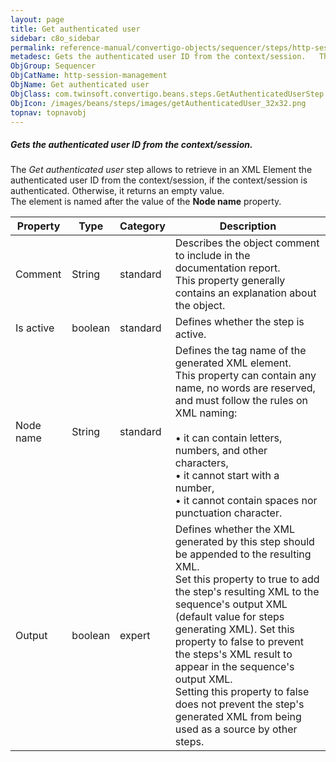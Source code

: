 ```yaml
---
layout: page
title: Get authenticated user
sidebar: c8o_sidebar
permalink: reference-manual/convertigo-objects/sequencer/steps/http-session-management/get-authenticated-user/
metadesc: Gets the authenticated user ID from the context/session.   The  Get authenticated user  step allows to retrieve in an XML Element the authenticated us
ObjGroup: Sequencer
ObjCatName: http-session-management
ObjName: Get authenticated user
ObjClass: com.twinsoft.convertigo.beans.steps.GetAuthenticatedUserStep
ObjIcon: /images/beans/steps/images/getAuthenticatedUser_32x32.png
topnav: topnavobj
---
```

##### Gets the authenticated user ID from the context/session. 

The <i>Get authenticated user</i> step allows to retrieve in an XML Element the authenticated user ID from the context/session, if the context/session is authenticated. Otherwise, it returns an empty value. <br/>The element is named after the value of the <b>Node name</b> property.

Property | Type | Category | Description
--- | --- | --- | ---
Comment | String | standard | Describes the object comment to include in the documentation report.<br/>This property generally contains an explanation about the object.
Is active | boolean | standard | Defines whether the step is active.
Node name | String | standard | Defines the tag name of the generated XML element.<br/>This property can contain any name, no words are reserved, and must follow the rules on XML naming:<br/><br/>• it can contain letters, numbers, and other characters, <br/>• it cannot start with a number, <br/>• it cannot contain spaces nor punctuation character.<br/>
Output | boolean | expert | Defines whether the XML generated by this step should be appended to the resulting XML.<br/>Set this property to <span class="computer">true</span> to add the step's resulting XML to the sequence's output XML (default value for steps generating XML). Set this property to <span class="computer">false</span> to prevent the steps's XML result to appear in the sequence's output XML.<br/>Setting this property to <span class="computer">false</span> does not prevent the step's generated XML from being used as a source by other steps.
